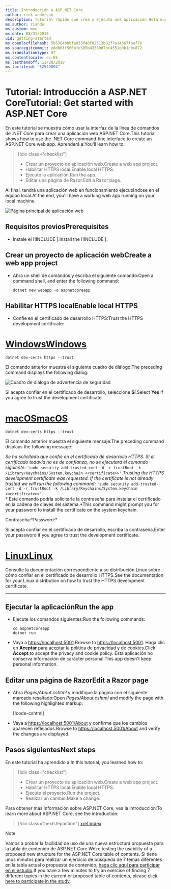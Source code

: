 ```yaml
---
title: Introducción a ASP.NET Core
author: rick-anderson
description: Tutorial rápido que crea y ejecuta una aplicación Hola mundo sencilla mediante ASP.NET Core.
ms.author: riande
ms.custom: mvc
ms.date: 05/31/2018
uid: getting-started
ms.openlocfilehash: 5b5384b0bfa933f40f82513b02f7a14367fbef76
ms.sourcegitcommit: e8d80ff566bfe505b43389d7bc4551edb1c0c872
ms.translationtype: HT
ms.contentlocale: es-ES
ms.lasthandoff: 11/28/2018
ms.locfileid: "52549094"
---
```

# <a name="tutorial-get-started-with-aspnet-core"></a><span data-ttu-id="4b61d-103">Tutorial: Introducción a ASP.NET Core</span><span class="sxs-lookup"><span data-stu-id="4b61d-103">Tutorial: Get started with ASP.NET Core</span></span>

<span data-ttu-id="4b61d-104">En este tutorial se muestra cómo usar la interfaz de la línea de comandos de .NET Core para crear una aplicación web ASP.NET Core.</span><span class="sxs-lookup"><span data-stu-id="4b61d-104">This tutorial shows how to use the .NET Core command-line interface to create an ASP.NET Core web app.</span></span> <span data-ttu-id="4b61d-105">Aprenderá a:</span><span class="sxs-lookup"><span data-stu-id="4b61d-105">You'll learn how to:</span></span>

> [!div class="checklist"]
> * <span data-ttu-id="4b61d-106">Crear un proyecto de aplicación web.</span><span class="sxs-lookup"><span data-stu-id="4b61d-106">Create a web app project.</span></span>
> * <span data-ttu-id="4b61d-107">Habilitar HTTPS local.</span><span class="sxs-lookup"><span data-stu-id="4b61d-107">Enable local HTTPS.</span></span>
> * <span data-ttu-id="4b61d-108">Ejecute la aplicación.</span><span class="sxs-lookup"><span data-stu-id="4b61d-108">Run the app.</span></span>
> * <span data-ttu-id="4b61d-109">Editar una página de Razor.</span><span class="sxs-lookup"><span data-stu-id="4b61d-109">Edit a Razor page.</span></span>

<span data-ttu-id="4b61d-110">Al final, tendrá una aplicación web en funcionamiento ejecutándose en el equipo local.</span><span class="sxs-lookup"><span data-stu-id="4b61d-110">At the end, you'll have a working web app running on your local machine.</span></span>

![Página principal de aplicación web](_static/home-page.png)


## <a name="prerequisites"></a><span data-ttu-id="4b61d-112">Requisitos previos</span><span class="sxs-lookup"><span data-stu-id="4b61d-112">Prerequisites</span></span>

* <span data-ttu-id="4b61d-113">Instale el [!INCLUDE [](~/includes/2.1-SDK.md)].</span><span class="sxs-lookup"><span data-stu-id="4b61d-113">Install the [!INCLUDE [](~/includes/2.1-SDK.md)].</span></span>

## <a name="create-a-web-app-project"></a><span data-ttu-id="4b61d-114">Crear un proyecto de aplicación web</span><span class="sxs-lookup"><span data-stu-id="4b61d-114">Create a web app project</span></span>

* <span data-ttu-id="4b61d-115">Abra un shell de comandos y escriba el siguiente comando:</span><span class="sxs-lookup"><span data-stu-id="4b61d-115">Open a command shell, and enter the following command:</span></span>

   ```console
   dotnet new webapp -o aspnetcoreapp
   ```

## <a name="enable-local-https"></a><span data-ttu-id="4b61d-116">Habilitar HTTPS local</span><span class="sxs-lookup"><span data-stu-id="4b61d-116">Enable local HTTPS</span></span>

* <span data-ttu-id="4b61d-117">Confíe en el certificado de desarrollo HTTPS:</span><span class="sxs-lookup"><span data-stu-id="4b61d-117">Trust the HTTPS development certificate:</span></span>

# <a name="windowstabwindows"></a>[<span data-ttu-id="4b61d-118">Windows</span><span class="sxs-lookup"><span data-stu-id="4b61d-118">Windows</span></span>](#tab/windows)

  ```console
  dotnet dev-certs https --trust
  ```

  <span data-ttu-id="4b61d-119">El comando anterior muestra el siguiente cuadro de diálogo:</span><span class="sxs-lookup"><span data-stu-id="4b61d-119">The preceding command displays the following dialog:</span></span>

  ![Cuadro de diálogo de advertencia de seguridad](_static/cert.png)

  <span data-ttu-id="4b61d-121">Si acepta confiar en el certificado de desarrollo, seleccione **Sí**.</span><span class="sxs-lookup"><span data-stu-id="4b61d-121">Select **Yes** if you agree to trust the development certificate.</span></span>

# <a name="macostabmacos"></a>[<span data-ttu-id="4b61d-122">macOS</span><span class="sxs-lookup"><span data-stu-id="4b61d-122">macOS</span></span>](#tab/macos)

  ```console
  dotnet dev-certs https --trust
  ```

  <span data-ttu-id="4b61d-123">El comando anterior muestra el siguiente mensaje:</span><span class="sxs-lookup"><span data-stu-id="4b61d-123">The preceding command displays the following message:</span></span>

  <span data-ttu-id="4b61d-124">*Se ha solicitado que confíe en el certificado de desarrollo HTTPS. Si el certificado todavía no es de confianza, no se ejecutará el comando siguiente:* `'sudo security add-trusted-cert -d -r trustRoot -k /Library/Keychains/System.keychain <<certificate>>'`.</span><span class="sxs-lookup"><span data-stu-id="4b61d-124">*Trusting the HTTPS development certificate was requested. If the certificate is not already trusted we will run the following command:* `'sudo security add-trusted-cert -d -r trustRoot -k /Library/Keychains/System.keychain <<certificate>>'`.</span></span>  
  <span data-ttu-id="4b61d-125">\* Este comando podría solicitarle la contraseña para instalar el certificado en la cadena de claves del sistema.</span><span class="sxs-lookup"><span data-stu-id="4b61d-125">\*This command might prompt you for your password to install the certificate on the system keychain.</span></span>
  
  <span data-ttu-id="4b61d-126">Contraseña:\*</span><span class="sxs-lookup"><span data-stu-id="4b61d-126">Password:\*</span></span>

  <span data-ttu-id="4b61d-127">Si acepta confiar en el certificado de desarrollo, escriba la contraseña.</span><span class="sxs-lookup"><span data-stu-id="4b61d-127">Enter your password if you agree to trust the development certificate.</span></span>

# <a name="linuxtablinux"></a>[<span data-ttu-id="4b61d-128">Linux</span><span class="sxs-lookup"><span data-stu-id="4b61d-128">Linux</span></span>](#tab/linux)

  <span data-ttu-id="4b61d-129">Consulte la documentación correspondiente a su distribución Linux sobre cómo confiar en el certificado de desarrollo HTTPS.</span><span class="sxs-lookup"><span data-stu-id="4b61d-129">See the documentation for your Linux distribution on how to trust the HTTPS development certificate.</span></span>
   
---

## <a name="run-the-app"></a><span data-ttu-id="4b61d-130">Ejecutar la aplicación</span><span class="sxs-lookup"><span data-stu-id="4b61d-130">Run the app</span></span>

* <span data-ttu-id="4b61d-131">Ejecute los comandos siguientes:</span><span class="sxs-lookup"><span data-stu-id="4b61d-131">Run the following commands:</span></span>

   ```console
   cd aspnetcoreapp
   dotnet run
   ```

* <span data-ttu-id="4b61d-132">Vaya a [https://localhost:5001](https://localhost:5001).</span><span class="sxs-lookup"><span data-stu-id="4b61d-132">Browse to [https://localhost:5001](https://localhost:5001).</span></span> <span data-ttu-id="4b61d-133">Haga clic en **Aceptar** para aceptar la política de privacidad y de cookies.</span><span class="sxs-lookup"><span data-stu-id="4b61d-133">Click **Accept** to accept the privacy and cookie policy.</span></span> <span data-ttu-id="4b61d-134">Esta aplicación no conserva información de carácter personal.</span><span class="sxs-lookup"><span data-stu-id="4b61d-134">This app doesn't keep personal information.</span></span>

## <a name="edit-a-razor-page"></a><span data-ttu-id="4b61d-135">Editar una página de Razor</span><span class="sxs-lookup"><span data-stu-id="4b61d-135">Edit a Razor page</span></span>

* <span data-ttu-id="4b61d-136">Abra *Pages/About.cshtml* y modifique la página con el siguiente marcado resaltado:</span><span class="sxs-lookup"><span data-stu-id="4b61d-136">Open *Pages/About.cshtml* and modify the page with the following highlighted markup:</span></span>

   [!code-cshtml[](sample/getting-started/about.cshtml?highlight=9)]

* <span data-ttu-id="4b61d-137">Vaya a [https://localhost:5001/About](https://localhost:5001/About) y confirme que los cambios aparecen reflejados.</span><span class="sxs-lookup"><span data-stu-id="4b61d-137">Browse to [https://localhost:5001/About](https://localhost:5001/About) and verify the changes are displayed.</span></span>

## <a name="next-steps"></a><span data-ttu-id="4b61d-138">Pasos siguientes</span><span class="sxs-lookup"><span data-stu-id="4b61d-138">Next steps</span></span>

<span data-ttu-id="4b61d-139">En este tutorial ha aprendido a:</span><span class="sxs-lookup"><span data-stu-id="4b61d-139">In this tutorial, you learned how to:</span></span>

> [!div class="checklist"]
> * <span data-ttu-id="4b61d-140">Crear un proyecto de aplicación web.</span><span class="sxs-lookup"><span data-stu-id="4b61d-140">Create a web app project.</span></span>
> * <span data-ttu-id="4b61d-141">Habilitar HTTPS local.</span><span class="sxs-lookup"><span data-stu-id="4b61d-141">Enable local HTTPS.</span></span>
> * <span data-ttu-id="4b61d-142">Ejecute el proyecto.</span><span class="sxs-lookup"><span data-stu-id="4b61d-142">Run the project.</span></span>
> * <span data-ttu-id="4b61d-143">Realizar un cambio.</span><span class="sxs-lookup"><span data-stu-id="4b61d-143">Make a change.</span></span>

<span data-ttu-id="4b61d-144">Para obtener más información sobre ASP.NET Core, vea la introducción:</span><span class="sxs-lookup"><span data-stu-id="4b61d-144">To learn more about ASP.NET Core, see the introduction:</span></span>

> [!div class="nextstepaction"]
> <xref:index>



> [!NOTE]
> <span data-ttu-id="4b61d-145">Vamos a probar la facilidad de uso de una nueva estructura propuesta para la tabla de contenido de ASP.NET Core.</span><span class="sxs-lookup"><span data-stu-id="4b61d-145">We’re testing the usability of a proposed new structure for the ASP.NET Core table of contents.</span></span>  <span data-ttu-id="4b61d-146">Si tiene unos minutos para realizar un ejercicio de búsqueda de 7 temas diferentes en la tabla actual o propuesta de contenido, [haga clic aquí para participar en el estudio](https://dpk4xbh5.optimalworkshop.com/treejack/rps16hd5).</span><span class="sxs-lookup"><span data-stu-id="4b61d-146">If you have a few minutes to try an exercise of finding 7 different topics in the current or proposed table of contents, please [click here to participate in the study](https://dpk4xbh5.optimalworkshop.com/treejack/rps16hd5).</span></span>